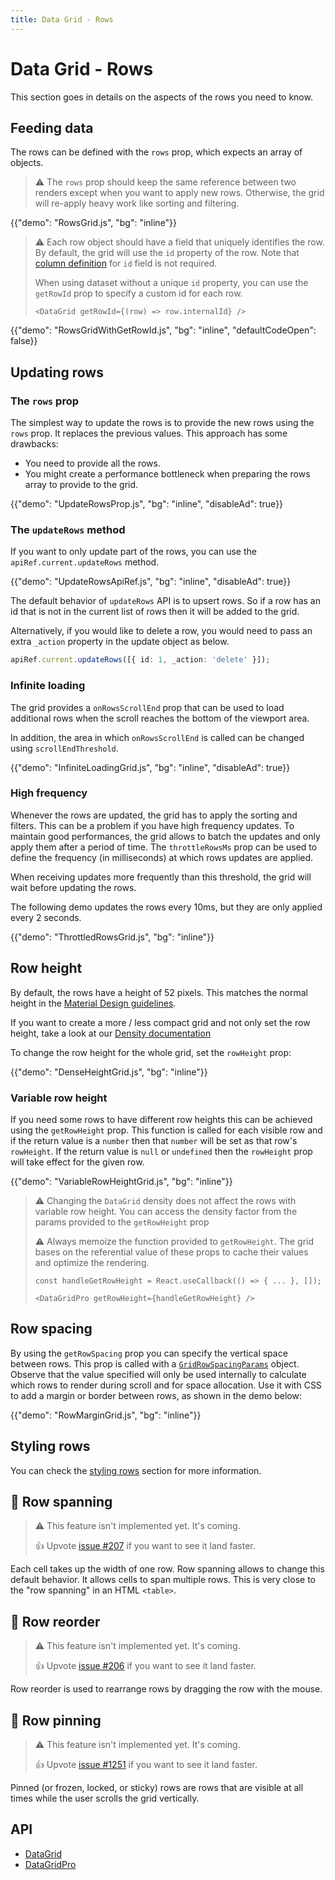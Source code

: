```yaml
---
title: Data Grid - Rows
---
```


# Data Grid - Rows

<p class="description">This section goes in details on the aspects of the rows you need to know.</p>

## Feeding data

The rows can be defined with the `rows` prop, which expects an array of objects.

> ⚠️ The `rows` prop should keep the same reference between two renders except when you want to apply new rows.
> Otherwise, the grid will re-apply heavy work like sorting and filtering.

{{"demo": "RowsGrid.js", "bg": "inline"}}

> ⚠️ Each row object should have a field that uniquely identifies the row.
> By default, the grid will use the `id` property of the row. Note that [column definition](/components/data-grid/columns/#column-definitions) for `id` field is not required.
>
> When using dataset without a unique `id` property, you can use the `getRowId` prop to specify a custom id for each row.
>
> ```tsx
> <DataGrid getRowId={(row) => row.internalId} />
> ```

{{"demo": "RowsGridWithGetRowId.js", "bg": "inline", "defaultCodeOpen": false}}

## Updating rows

### The `rows` prop

The simplest way to update the rows is to provide the new rows using the `rows` prop.
It replaces the previous values. This approach has some drawbacks:

- You need to provide all the rows.
- You might create a performance bottleneck when preparing the rows array to provide to the grid.

{{"demo": "UpdateRowsProp.js", "bg": "inline", "disableAd": true}}

### The `updateRows` method [<span class="plan-pro"></span>](https://mui.com/store/items/material-ui-pro/)

If you want to only update part of the rows, you can use the `apiRef.current.updateRows` method.

{{"demo": "UpdateRowsApiRef.js", "bg": "inline", "disableAd": true}}

The default behavior of `updateRows` API is to upsert rows.
So if a row has an id that is not in the current list of rows then it will be added to the grid.

Alternatively, if you would like to delete a row, you would need to pass an extra `_action` property in the update object as below.

```ts
apiRef.current.updateRows([{ id: 1, _action: 'delete' }]);
```

### Infinite loading [<span class="plan-pro"></span>](https://mui.com/store/items/material-ui-pro/)

The grid provides a `onRowsScrollEnd` prop that can be used to load additional rows when the scroll reaches the bottom of the viewport area.

In addition, the area in which `onRowsScrollEnd` is called can be changed using `scrollEndThreshold`.

{{"demo": "InfiniteLoadingGrid.js", "bg": "inline", "disableAd": true}}

### High frequency [<span class="plan-pro"></span>](https://mui.com/store/items/material-ui-pro/)

Whenever the rows are updated, the grid has to apply the sorting and filters. This can be a problem if you have high frequency updates. To maintain good performances, the grid allows to batch the updates and only apply them after a period of time. The `throttleRowsMs` prop can be used to define the frequency (in milliseconds) at which rows updates are applied.

When receiving updates more frequently than this threshold, the grid will wait before updating the rows.

The following demo updates the rows every 10ms, but they are only applied every 2 seconds.

{{"demo": "ThrottledRowsGrid.js", "bg": "inline"}}

## Row height

By default, the rows have a height of 52 pixels.
This matches the normal height in the [Material Design guidelines](https://material.io/components/data-tables).

If you want to create a more / less compact grid and not only set the row height, take a look at our [Density documentation](/components/data-grid/accessibility/#density-selector)

To change the row height for the whole grid, set the `rowHeight` prop:

{{"demo": "DenseHeightGrid.js", "bg": "inline"}}

### Variable row height

If you need some rows to have different row heights this can be achieved using the `getRowHeight` prop. This function is called for each visible row and if the return value is a `number` then that `number` will be set as that row's `rowHeight`. If the return value is `null` or `undefined` then the `rowHeight` prop will take effect for the given row.

{{"demo": "VariableRowHeightGrid.js", "bg": "inline"}}

> ⚠ Changing the `DataGrid` density does not affect the rows with variable row height.
> You can access the density factor from the params provided to the `getRowHeight` prop
>
> ⚠ Always memoize the function provided to `getRowHeight`.
> The grid bases on the referential value of these props to cache their values and optimize the rendering.
>
> ```tsx
> const handleGetRowHeight = React.useCallback(() => { ... }, []);
>
> <DataGridPro getRowHeight={handleGetRowHeight} />
> ```

## Row spacing

By using the `getRowSpacing` prop you can specify the vertical space between rows.
This prop is called with a [`GridRowSpacingParams`](/api/data-grid/grid-row-spacing-params/) object.
Observe that the value specified will only be used internally to calculate which rows to render during scroll and for space allocation.
Use it with CSS to add a margin or border between rows, as shown in the demo below:

{{"demo": "RowMarginGrid.js", "bg": "inline"}}

## Styling rows

You can check the [styling rows](/components/data-grid/style/#styling-rows) section for more information.

## 🚧 Row spanning

> ⚠️ This feature isn't implemented yet. It's coming.
>
> 👍 Upvote [issue #207](https://github.com/mui/mui-x/issues/207) if you want to see it land faster.

Each cell takes up the width of one row.
Row spanning allows to change this default behavior.
It allows cells to span multiple rows.
This is very close to the "row spanning" in an HTML `<table>`.

## 🚧 Row reorder [<span class="plan-pro"></span>](https://mui.com/store/items/material-ui-pro/)

> ⚠️ This feature isn't implemented yet. It's coming.
>
> 👍 Upvote [issue #206](https://github.com/mui/mui-x/issues/206) if you want to see it land faster.

Row reorder is used to rearrange rows by dragging the row with the mouse.

## 🚧 Row pinning [<span class="plan-pro"></span>](https://mui.com/store/items/material-ui-pro/)

> ⚠️ This feature isn't implemented yet. It's coming.
>
> 👍 Upvote [issue #1251](https://github.com/mui/mui-x/issues/1251) if you want to see it land faster.

Pinned (or frozen, locked, or sticky) rows are rows that are visible at all times while the user scrolls the grid vertically.

## API

- [DataGrid](/api/data-grid/data-grid/)
- [DataGridPro](/api/data-grid/data-grid-pro/)
